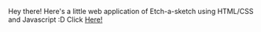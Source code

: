 Hey there! Here's a little web application of Etch-a-sketch using HTML/CSS and Javascript :D
Click [Here!](https://thekvolts.github.io/etch-a-sketch/)
